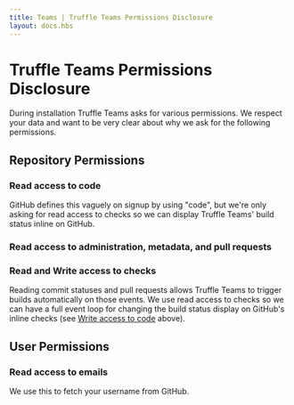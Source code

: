 ```yaml
---
title: Teams | Truffle Teams Permissions Disclosure
layout: docs.hbs
---
```

# Truffle Teams Permissions Disclosure

During installation Truffle Teams asks for various permissions. We respect your data and want to be very clear about why we ask for the following permissions.

## Repository Permissions

### **Read** access to code

GitHub defines this vaguely on signup by using "code", but we're only asking for read access to checks so we can display Truffle Teams' build status inline on GitHub.

### **Read** access to administration, metadata, and pull requests



### **Read** and **Write** access to checks

Reading commit statuses and pull requests allows Truffle Teams to trigger builds automatically on those events. We use read access to checks so we can have a full event loop for changing the build status display on GitHub's inline checks (see [Write access to code]() above).

## User Permissions

### **Read** access to emails

We use this to fetch your username from GitHub.